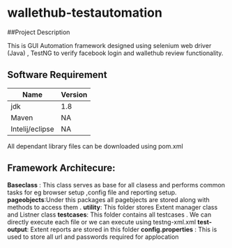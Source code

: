 # wallethub-testautomation

##Project Description

This is GUI Automation framework designed using selenium web driver (Java) , TestNG to verify facebook login and wallethub review functionality.


## Software Requirement

|  Name         |  Version      |
|-------------- |---------------|
|jdk            | 1.8           |
|Maven          | NA            |
|Intelij/eclipse| NA            |


All dependant library files can be downloaded using pom.xml

## Framework Architecure:
**Baseclass** : This class serves as base for all clasess and performs common tasks for eg browser setup ,config file and reporting setup.
**pageobjects**:Under this packages all pagebjects are stored along with methods to access them .
**utility**: This folder stores Extent manager class and Listner class
**testcases**: This folder contains all testcases . We can directly execute each file or we can execute using testng-xml.xml
**test-output**: Extent reports are stored in this folder
**config.properties** : This is used to store all url and passwords required for applocation
